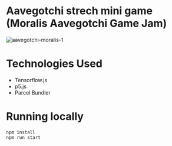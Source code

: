 # Aavegotchi strech mini game (Moralis Aavegotchi Game Jam)

![aavegotchi-moralis-1](https://user-images.githubusercontent.com/86926500/132018421-8752a6be-36ea-41ec-b2ee-5bcee7f8a9be.gif)


# Technologies Used
- Tensorflow.js
- p5.js
- Parcel Bundler


# Running locally

```shel
npm install
npm run start
```
